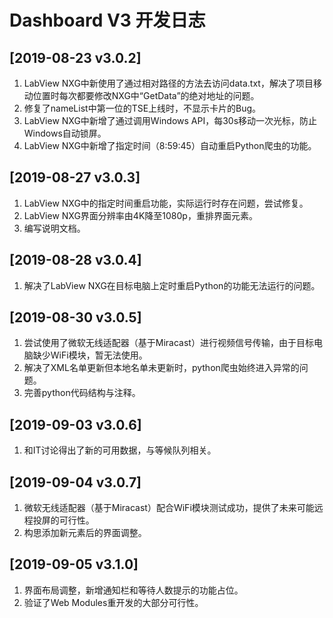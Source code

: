 # **Dashboard V3** 开发日志

## **[2019-08-23 v3.0.2]**

1. LabView NXG中新使用了通过相对路径的方法去访问data.txt，解决了项目移动位置时每次都要修改NXG中“GetData”的绝对地址的问题。
2. 修复了nameList中第一位的TSE上线时，不显示卡片的Bug。
3. LabView NXG中新增了通过调用Windows API，每30s移动一次光标，防止Windows自动锁屏。
4. LabView NXG中新增了指定时间（8:59:45）自动重启Python爬虫的功能。

## **[2019-08-27 v3.0.3]**

1. LabView NXG中的指定时间重启功能，实际运行时存在问题，尝试修复。
2. LabView NXG界面分辨率由4K降至1080p，重排界面元素。
3. 编写说明文档。

## **[2019-08-28 v3.0.4]**

1. 解决了LabView NXG在目标电脑上定时重启Python的功能无法运行的问题。

## **[2019-08-30 v3.0.5]**

1. 尝试使用了微软无线适配器（基于Miracast）进行视频信号传输，由于目标电脑缺少WiFi模块，暂无法使用。
2. 解决了XML名单更新但本地名单未更新时，python爬虫始终进入异常的问题。
3. 完善python代码结构与注释。

## **[2019-09-03 v3.0.6]**

1. 和IT讨论得出了新的可用数据，与等候队列相关。

## **[2019-09-04 v3.0.7]**

1. 微软无线适配器（基于Miracast）配合WiFi模块测试成功，提供了未来可能远程投屏的可行性。
2. 构思添加新元素后的界面调整。

## **[2019-09-05 v3.1.0]**

1. 界面布局调整，新增通知栏和等待人数提示的功能占位。
2. 验证了Web Modules重开发的大部分可行性。
